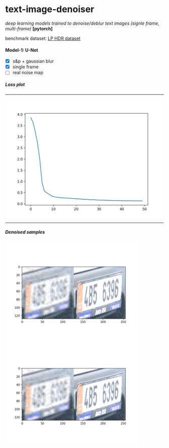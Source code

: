 # text-image-denoiser

*deep learning models trained to denoise/deblur text images (signle frame, multi-frame)* **[pytorch]**

benchmark dataset: [LP HDR dataset](http://academictorrents.com/details/8ed33d02d6b36c389dd077ea2478cc83ad117ef3) 

#### Model-1: U-Net

- [x] s&p + gaussian blur
- [x] single frame
- [ ] real noise map

##### Loss plot
<hr>
<img src="model_loss_unet.png" alt="UNet loss" align="middle">
<hr>

##### Denoised samples

<img src="unet_demo/demo0.png" width="425"/> <img src="unet_demo/demo0.png" width="425"/>